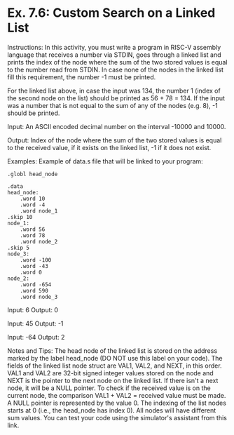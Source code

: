# Ex. 7.6: Custom Search on a Linked List
Instructions:
In this activity, you must write a program in RISC-V assembly language that receives a number via STDIN, goes through a linked list and prints the index of the node where the sum of the two stored values is equal to the number read from STDIN. In case none of the nodes in the linked list fill this requirement, the number -1 must be printed. 


For the linked list above, in case the input was 134, the number 1 (index of the second node on the list) should be printed as 56 + 78 = 134. If the input was a number that is not equal to the sum of any of the nodes (e.g. 8), -1 should be printed.

Input:
An ASCII encoded decimal number on the interval -10000 and 10000.

Output:
Index of the node where the sum of the two stored values is equal to the received value, if it exists on the linked list, -1 if it does not exist.

Examples:
Example of data.s file that will be linked to your program:

```
.globl head_node

.data
head_node: 
    .word 10
    .word -4
    .word node_1
.skip 10
node_1: 
    .word 56
    .word 78
    .word node_2
.skip 5
node_3:
    .word -100
    .word -43
    .word 0
node_2:
    .word -654
    .word 590
    .word node_3
```

Input:
6
Output:
0


Input:
45
Output:
-1


Input:
-64
Output:
2


Notes and Tips:
The head node of the linked list is stored on the address marked by the label head_node (DO NOT use this label on your code).
The fields of the linked list node struct are VAL1, VAL2, and NEXT, in this order. VAL1 and VAL2 are 32-bit signed integer values stored on the node and NEXT is the pointer to the next node on the linked list. If there isn't a next node, it will be a NULL pointer.
To check if the received value is on the current node, the comparison VAL1 + VAL2 = received value must be made.
A NULL pointer is represented by the value 0.
The indexing of the list nodes starts at 0 (i.e., the head_node has index 0).
All nodes will have different sum values.
You can test your code using the simulator's assistant from this link.
